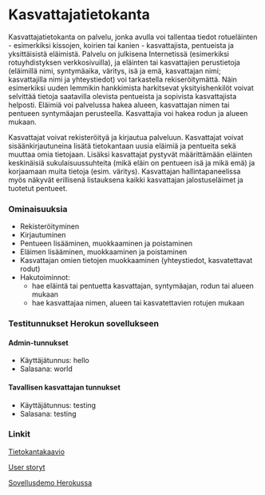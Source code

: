 # Kasvattajatietokanta
Kasvattajatietokanta on palvelu, jonka avulla voi tallentaa tiedot rotueläinten - esimerkiksi kissojen, koirien tai kanien - kasvattajista, pentueista ja yksittäisistä eläimistä. Palvelu on julkisena Internetissä (esimerkiksi rotuyhdistyksen verkkosivuilla), ja eläinten tai kasvattajien perustietoja (eläimillä nimi, syntymäaika, väritys, isä ja emä, kasvattajan nimi; kasvattajilla nimi ja yhteystiedot) voi tarkastella rekiseröitymättä. Näin esimerkiksi uuden lemmikin hankkimista harkitsevat yksityishenkilöt voivat selvittää tietoja saatavilla olevista pentueista ja sopivista kasvattajista helposti. Eläimiä voi palvelussa hakea alueen, kasvattajan nimen tai pentueen syntymäajan perusteella. Kasvattajia voi hakea rodun ja alueen mukaan.

Kasvattajat voivat rekisteröityä ja kirjautua palveluun. Kasvattajat voivat sisäänkirjautuneina lisätä tietokantaan uusia eläimiä ja pentueita sekä muuttaa omia tietojaan. Lisäksi kasvattajat pystyvät määrittämään eläinten keskinäisiä sukulaisuussuhteita (mikä eläin on pentueen isä ja mikä emä) ja korjaamaan muita tietoja (esim. väritys). Kasvattajan hallintapaneelissa myös näkyvät erillisenä listauksena kaikki kasvattajan jalostuseläimet ja tuotetut pentueet.


### Ominaisuuksia
- Rekisteröityminen
- Kirjautuminen
- Pentueen lisääminen, muokkaaminen ja poistaminen
- Eläimen lisääminen, muokkaaminen ja poistaminen
- Kasvattajan omien tietojen muokkaaminen (yhteystiedot, kasvatettavat rodut)
- Hakutoiminnot:
  - hae eläintä tai pentuetta kasvattajan, syntymäajan, rodun tai alueen mukaan
  - hae kasvattajaa nimen, alueen tai kasvatettavien rotujen mukaan

### Testitunnukset Herokun sovellukseen
#### Admin-tunnukset
- Käyttäjätunnus: hello
- Salasana: world
#### Tavallisen kasvattajan tunnukset
- Käyttäjätunnus: testing
- Salasana: testing

### Linkit

[Tietokantakaavio](https://github.com/sovalke/ktietokanta/blob/master/documentation/Tietokantakaavio.png)

[User storyt](https://github.com/sovalke/ktietokanta/blob/master/documentation/User_storyt.md)

[Sovellusdemo Herokussa](https://ktietokanta.herokuapp.com)
